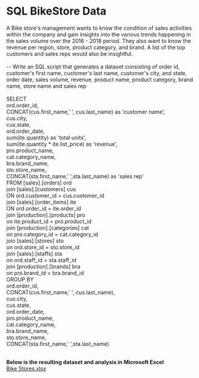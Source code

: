 # SQL BikeStore Data
A Bike store's management wants to know the condition of sales activities within the company and gain insights into the various trends happening in the sales volume over the 2016 - 2018 period. They also want to know the revenue per region, store, product category, and brand. A list of the top customers and sales reps would also be insightful.<br/>
<br/>
-- Write an SQL script that generates a dataset consisting of order id, customer's first name, customer's last name, customer's city, and state, order date, sales volume, revenue, product name, product category, brand name, store name and sales rep<br/>
<br/>
SELECT<br/>
	 ord.order_id,<br/>
	 CONCAT(cus.first_name,' ', cus.last_name) as 'customer name',<br/>
	 cus.city,<br/>
	 cus.state,<br/>
	 ord.order_date,<br/>
	 sum(ite.quantity) as 'total units',<br/>
	 sum(ite.quantity * ite.list_price) as 'revenue',<br/>
	 pro.product_name,<br/>
	 cat.category_name,<br/>
	 bra.brand_name,<br/>
	 sto.store_name,<br/>
	 CONCAT(sta.first_name,' ',sta.last_name) as 'sales rep'<br/>
FROM [sales].[orders] ord<br/>
join [sales].[customers] cus<br/>
ON ord.customer_id = cus.customer_id<br/>
join [sales].[order_items] ite<br/>
ON ord.order_id = ite.order_id<br/>
join [production].[products] pro<br/>
on ite.product_id = pro.product_id<br/>
join [production].[categories] cat<br/>
on pro.category_id = cat.category_id<br/>
join [sales].[stores] sto<br/>
on ord.store_id = sto.store_id<br/>
join [sales].[staffs] sta<br/>
on ord.staff_id = sta.staff_id<br/>
join [production].[brands] bra<br/>
on pro.brand_id = bra.brand_id<br/>
GROUP BY<br/>
	 ord.order_id,<br/>
	 CONCAT(cus.first_name,' ', cus.last_name),<br/>
	 cus.city,<br/>
	 cus.state,<br/>
	 ord.order_date,<br/>
	 pro.product_name,<br/>
	 cat.category_name,<br/>
	 bra.brand_name,<br/>
	 sto.store_name,<br/>
	 CONCAT(sta.first_name,' ',sta.last_name)<br/>
   <br/>
   
 **Below is the resulting dataset and analysis in Microsoft Excel**<br/>
 [Bike Stores.xlsx](https://github.com/Star2401/SQL_Bike_Store_Data/files/11629995/Bike.Stores.xlsx)
